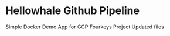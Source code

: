 # Hellowhale Github Pipeline ############
Simple Docker Demo App for GCP Fourkeys Project Updated files



